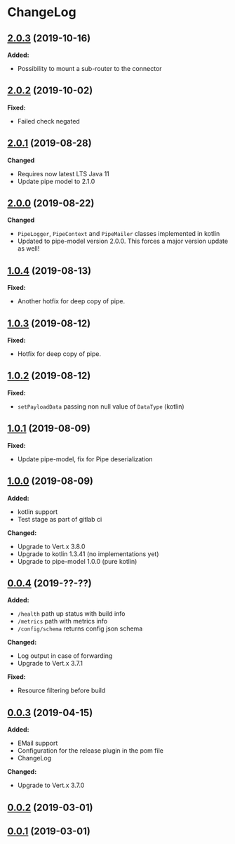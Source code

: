 # ChangeLog

## [2.0.3](https://gitlab.fokus.fraunhofer.de/viaduct/pipe-connector/tags/2.0.3) (2019-10-16)

**Added:**
* Possibility to mount a sub-router to the connector

## [2.0.2](https://gitlab.fokus.fraunhofer.de/viaduct/pipe-connector/tags/2.0.2) (2019-10-02)

**Fixed:**
* Failed check negated

## [2.0.1](https://gitlab.fokus.fraunhofer.de/viaduct/pipe-connector/tags/2.0.1) (2019-08-28)

**Changed**
* Requires now latest LTS Java 11
* Update pipe model to 2.1.0

## [2.0.0](https://gitlab.fokus.fraunhofer.de/viaduct/pipe-connector/tags/2.0.0) (2019-08-22)

**Changed**
* `PipeLogger`, `PipeContext` and `PipeMailer` classes implemented in kotlin
* Updated to pipe-model version 2.0.0. This forces a major version update as well!

## [1.0.4](https://gitlab.fokus.fraunhofer.de/viaduct/pipe-connector/tags/1.0.4) (2019-08-13)

**Fixed:**
* Another hotfix for deep copy of pipe.

## [1.0.3](https://gitlab.fokus.fraunhofer.de/viaduct/pipe-connector/tags/1.0.3) (2019-08-12)

**Fixed:**
* Hotfix for deep copy of pipe.

## [1.0.2](https://gitlab.fokus.fraunhofer.de/viaduct/pipe-connector/tags/1.0.2) (2019-08-12)

**Fixed:**
* `setPayloadData` passing non null value of `DataType` (kotlin)

## [1.0.1](https://gitlab.fokus.fraunhofer.de/viaduct/pipe-connector/tags/1.0.1) (2019-08-09)

**Fixed:**
* Update pipe-model, fix for Pipe deserialization

## [1.0.0](https://gitlab.fokus.fraunhofer.de/viaduct/pipe-connector/tags/1.0.0) (2019-08-09)

**Added:**
* kotlin support
* Test stage as part of gitlab ci

**Changed:**
* Upgrade to Vert.x 3.8.0
* Upgrade to kotlin 1.3.41 (no implementations yet)
* Upgrade to pipe-model 1.0.0 (pure kotlin)
 
## [0.0.4](https://gitlab.fokus.fraunhofer.de/viaduct/pipe-connector/tags/0.0.4) (2019-??-??)

**Added:**
* `/health` path up status with build info
* `/metrics` path with metrics info
* `/config/schema` returns config json schema

**Changed:**
* Log output in case of forwarding
* Upgrade to Vert.x 3.7.1

**Fixed:**
* Resource filtering before build

## [0.0.3](https://gitlab.fokus.fraunhofer.de/viaduct/pipe-connector/tags/0.0.3) (2019-04-15)

**Added:**
- EMail support
- Configuration for the release plugin in the pom file
- ChangeLog

**Changed:**
- Upgrade to Vert.x 3.7.0

## [0.0.2](https://gitlab.fokus.fraunhofer.de/viaduct/pipe-connector/tags/pipe-connector-0.0.2) (2019-03-01)

## [0.0.1](https://gitlab.fokus.fraunhofer.de/viaduct/pipe-connector/tags/pipe-connector-0.0.1) (2019-03-01)
